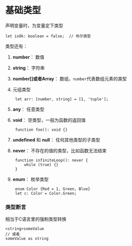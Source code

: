 # 基础类型

声明变量时，为变量定下类型

	let isOk: boolean = false;	// 布尔类型

类型还有：

1. **number**： 数值
2. **string**： 字符串
3. **number[]**或者**Array<number>**： 数组，`number`代表数组元素的类型
4. 元组类型  

		let arr: [number, string] = [1, 'tuple'];	

5. **any**： 任意类型
6. **void**： 空类型，一般为函数的返回值  
	
		function foo(): void {}

7. **undefined** 和 **null**： 任何其他类型的子类型
8. **never**： 不存在的值的类型，比如函数无法结束  

		function infiniteLoop(): never {
	    	while (true) {}
		}

9. **enum**： 枚举类型

		enum Color {Red = 1, Green, Blue}
		let c: Color = Color.Green;

### 类型断言  
相当于C语言里的强制类型转换

	<string>someValue
	// 或者
	someValue as string
